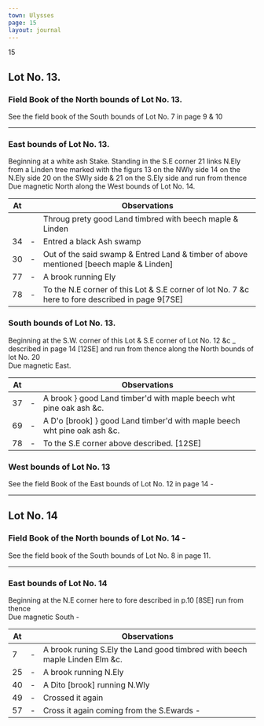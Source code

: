 ```yaml
---
town: Ulysses
page: 15
layout: journal
---
```


15

## Lot No. 13.

### Field Book of the North bounds of Lot No. 13.

See the field book of the South bounds of Lot No. 7 in page 9 & 10

---

### East bounds of Lot No. 13.

Beginning at a white ash Stake. Standing in the S.E corner 21 links N.Ely from a Linden tree marked with the figurs 13 on the NWly side 14 on the N.Ely side 20 on the SWly side & 21 on the S.Ely side and run from thence \
Due magnetic North along the West bounds of Lot No. 14.

| At |    | Observations |
| -- | -- | ------------ |
| | | Throug prety good Land timbred with beech maple & Linden
|34 | - | Entred a black Ash swamp
|30 | - | Out of the said swamp & Entred Land & timber of above mentioned [beech maple & Linden]
|77 | - | A brook running Ely
|78 | - | To the N.E corner of this Lot & S.E corner of lot No. 7 &c here to fore described in page 9[7SE]

### South bounds of Lot No. 13.

Beginning at the S.W. corner of this Lot & S.E corner of Lot No. 12 &c _ described in page 14 [12SE] and run from thence along the North bounds of lot No. 20 \
Due magnetic East.

| At |    | Observations |
| -- | -- | ------------ |
| 37 | - | A brook } good Land timber'd with maple beech wht pine oak ash &c.
| 69 | - | A D'o [brook] } good Land timber'd with maple beech wht pine oak ash &c.
| 78 | - | To the S.E corner above described. [12SE]

### West bounds of Lot No. 13

See the field Book of the East bounds of Lot No. 12 in page 14 -

---

## Lot No. 14

### Field Book of the North bounds of Lot No. 14 -

See the field book of the South bounds of Lot No. 8 in page 11.

---

### East bounds of Lot No. 14

Beginning at the N.E corner here to fore described in p.10 [8SE] run from thence \
Due magnetic South -

| At |    | Observations |
| -- | -- | ------------ |
| 7  |- | A brook runing S.Ely the Land good timbred with beech maple Linden Elm &c.
| 25 | - | A brook running N.Ely
| 40 | - | A Dito [brook] running N.Wly
| 49 | - | Crossed it again
| 57 | - | Cross it again coming from the S.Ewards -